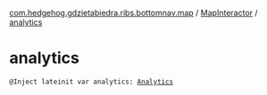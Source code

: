 [com.hedgehog.gdzietabiedra.ribs.bottomnav.map](../index.md) / [MapInteractor](index.md) / [analytics](./analytics.md)

# analytics

`@Inject lateinit var analytics: `[`Analytics`](../../com.hedgehog.gdzietabiedra.utils.analytics/-analytics/index.md)